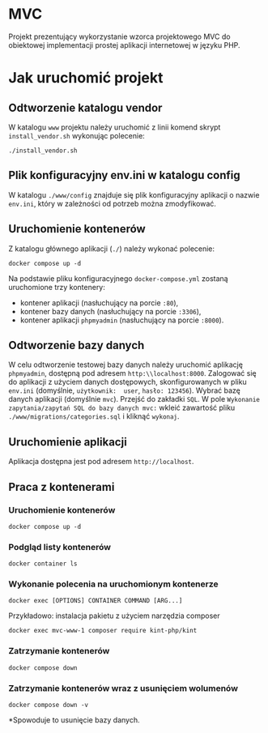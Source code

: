 # MVC

Projekt prezentujący wykorzystanie wzorca projektowego MVC do obiektowej implementacji prostej aplikacji internetowej w języku PHP.

# Jak uruchomić projekt

## Odtworzenie katalogu vendor
W katalogu `www` projektu należy uruchomić z linii komend skrypt `install_vendor.sh` wykonując polecenie:

    ./install_vendor.sh

## Plik konfiguracyjny env.ini w katalogu config
W katalogu `./www/config` znajduje się plik konfiguracyjny aplikacji o nazwie `env.ini`, który w zależności od potrzeb można zmodyfikować.

## Uruchomienie kontenerów
Z katalogu głównego aplikacji (`./`) należy wykonać polecenie:

    docker compose up -d        

Na podstawie pliku konfiguracyjnego `docker-compose.yml` zostaną uruchomione trzy kontenery:

- kontener aplikacji (nasłuchujący na porcie `:80`),
- kontener bazy danych (nasłuchujący na porcie `:3306`),
- kontener aplikacji `phpmyadmin` (nasłuchujący na porcie `:8000`).

## Odtworzenie bazy danych
W celu odtworzenie testowej bazy danych należy uruchomić aplikację `phpmyadmin`, dostępną pod adresem `http:\\localhost:8000`. Zalogować się do aplikacji z użyciem danych dostępowych, skonfigurowanych w pliku `env.ini` (domyślnie, `użytkownik:  user`, `hasło: 123456`). Wybrać bazę danych aplikacji (domyślnie `mvc`). Przejść do zakładki `SQL`. W pole `Wykonanie zapytania/zapytań SQL do bazy danych mvc:` wkleić zawartość pliku `./www/migrations/categories.sql` i kliknąć `wykonaj`.

## Uruchomienie aplikacji
Aplikacja dostępna jest pod adresem `http://localhost`.

## Praca z kontenerami

### Uruchomienie kontenerów
    docker compose up -d

### Podgląd listy kontenerów

    docker container ls

### Wykonanie polecenia na uruchomionym  kontenerze
    docker exec [OPTIONS] CONTAINER COMMAND [ARG...]

 Przykładowo: instalacja pakietu z użyciem narzędzia composer 

    docker exec mvc-www-1 composer require kint-php/kint

### Zatrzymanie kontenerów
    docker compose down

### Zatrzymanie kontenerów wraz z usunięciem wolumenów
    docker compose down -v

*Spowoduje to usunięcie bazy danych.
